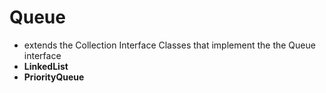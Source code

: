 # Queue
- extends the Collection Interface
Classes that implement the the Queue interface
- **LinkedList**
- **PriorityQueue** 